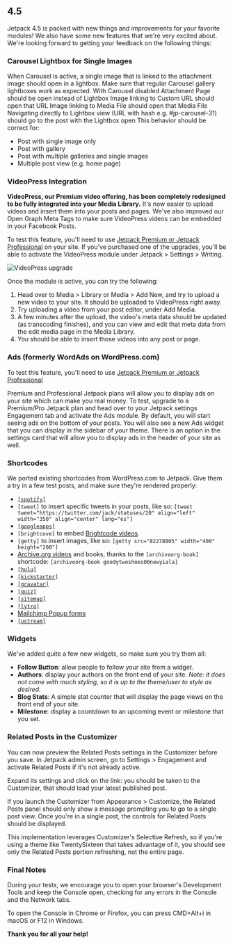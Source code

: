 ## 4.5

Jetpack 4.5 is packed with new things and improvements for your favorite modules! We also have some new features that we're very excited about. We're looking forward to getting your feedback on the following things:

### Carousel Lightbox for Single Images

When Carousel is active, a single image that is linked to the attachment image should open in a lightbox.
Make sure that regular Carousel gallery lightboxes work as expected.
With Carousel disabled Attachment Page should be open instead of Lightbox
Image linking to Custom URL should open that URL
Image linking to Media File should open that Media File
Navigating directly to Lightbox view (URL with hash e.g. #jp-carousel-31) should go to the post with the Lightbox open
This behavior should be correct for:

- Post with single image only
- Post with gallery
- Post with multiple galleries and single images
- Multiple post view (e.g. home page)

### VideoPress Integration

**VideoPress, our Premium video offering, has been completely redesigned to be fully integrated into your Media Library.** It's now easier to upload videos and insert them into your posts and pages.
We've also improved our Open Graph Meta Tags to make sure VideoPress videos can be embedded in your Facebook Posts.

To test this feature, you'll need to use [Jetpack Premium or Jetpack Professional](https://jetpack.com/features/) on your site. If you've purchased one of the upgrades, you'll be able to activate the VideoPress module under Jetpack > Settings > Writing.

![VideoPress upgrade](https://cloud.githubusercontent.com/assets/5528445/20008893/b296c05c-a278-11e6-89af-f086aac100fe.png)

Once the module is active, you can try the following:

1. Head over to Media > Library or Media > Add New, and try to upload a new video to your site. It should be uploaded to VideoPress right away.
2. Try uploading a video from your post editor, under Add Media.
3. A few minutes after the upload, the video's meta data should be updated (as transcoding finishes), and you can view and edit that meta data from the edit media page in the Media Library.
4. You should be able to insert those videos into any post or page.

### Ads (formerly WordAds on WordPress.com)

To test this feature, you'll need to use [Jetpack Premium or Jetpack Professional](https://jetpack.com/features/)

Premium and Professional Jetpack plans will allow you to display ads on your site which can make you real money.
To test, upgrade to a Premium/Pro Jetpack plan and head over to your Jetpack settings Engagement tab and activate the Ads module.
By default, you will start seeing ads on the bottom of your posts.
You will also see a new Ads widget that you can display in the sidebar of your theme.
There is an option in the settings card that will allow you to display ads in the header of your site as well.

### Shortcodes

We ported existing shortcodes from WordPress.com to Jetpack. Give them a try in a few test posts, and make sure they're rendered properly:

- [`[spotify]`](https://en.support.wordpress.com/audio/spotify/)
- `[tweet]` to insert specific tweets in your posts, like so: `[tweet tweet="https://twitter.com/jack/statuses/20" align="left" width="350" align="center" lang="es"]`
- [`[googleapps]`](https://en.support.wordpress.com/google-docs/)
- `[brightcove]` to embed [Brightcode videos](ttps://support.brightcove.com/en/video-cloud/docs).
- `[getty]` to insert images, like so: `[getty src="82278805" width="400" height="200"]`
- [Archive.org videos](http://support.wordpress.com/videos/the-internet-archive/) and books, thanks to the `[archiveorg-book]` shortcode: `[archiveorg-book goodytwoshoes00newyiala]`
- [`[hulu]`](https://en.support.wordpress.com/videos/hulu/)
- [`[kickstarter]`](https://en.support.wordpress.com/videos/kickstarter/)
- [`[gravatar]`](https://en.support.wordpress.com/gravatar-shortcode/)
- [`[quiz]`](https://en.support.wordpress.com/quiz-shortcode/)
- [`[sitemap]`](https://en.support.wordpress.com/sitemaps/shortcode/)
- [`[lytro]`](https://en.support.wordpress.com/lytro/)
- [Mailchimp Popup forms](https://en.support.wordpress.com/mailchimp/)
- [`[ustream]`](http://support.wordpress.com/videos/ustream-tv/)

### Widgets

We've added quite a few new widgets, so make sure you try them all:

- **Follow Button**: allow people to follow your site from a widget.
- **Authors**: display your authors on the front end of your site. *Note: it does not come with much styling, so it is up to the theme/user to style as desired.*
- **Blog Stats**: A simple stat counter that will display the page views on the front end of your site.
- **Milestone**: display a countdown to an upcoming event or milestone that you set.

### Related Posts in the Customizer
You can now preview the Related Posts settings in the Customizer before you save. In Jetpack admin screen, go to Settings > Engagement and activate Related Posts if it's not already active.

Expand its settings and click on the link: you should be taken to the Customizer, that should load your latest published post.

If you launch the Customizer from Appearance > Customize, the Related Posts panel should only show a message prompting you to go to a single post view. Once you're in a single post, the controls for Related Posts should be displayed.

This implementation leverages Customizer's Selective Refresh, so if you're using a theme like TwentySixteen that takes advantage of it, you should see only the Related Posts portion refreshing, not the entire page.

### Final Notes

During your tests, we encourage you to open your browser's Development Tools and keep the Console open, checking for any errors in the Console and the Network tabs.

To open the Console in Chrome or Firefox, you can press CMD+Alt+i in macOS or F12 in Windows.

**Thank you for all your help!**
